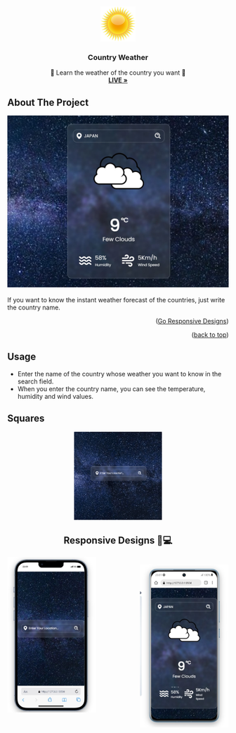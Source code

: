 
<br />
<div align="center" id="readme-top">
  <a href="#">
    <img src="./assent/clear.png" alt="Logo" width="80" height="80">
  </a>

<h3 align="center"> Country Weather </h3>

  <p align="center">
    🚩 Learn the weather of the country you want 🚩
    <br />
    <a href="https://country-weather-three.vercel.app/"><strong>LIVE »</strong></a>
    <br />
  </p>
</div>

## About The Project
<img src="./assent/country-weather13.jpg" >
<br>
<br>
If you want to know the instant weather forecast of the countries, just write the country name. <br>

<p align="right">(<a href="#responsive">Go Responsive Designs</a>)</p>
<p align="right">(<a href="#readme-top">back to top</a>)</p>

<!-- USAGE EXAMPLES -->
## Usage
* Enter the name of the country whose weather you want to know in the search field. <br>
* When you enter the country name, you can see the temperature, humidity and wind values. <br>

## Squares

<div align="center" id="readme-top">
  <a href="#">
    <img src="./assent/Animation.gif" alt="Logo" width="200" height="200">
  </a>

## Responsive Designs 📲💻
<!-- Responsive Designs -->
<div align="center" id="responsive" width="100%">
    <img src="./assent/Screenshot_1.jpg" width="40%" align="left" alt="mobile"><br>
    <img src="./assent/Screenshot_2.jpg" width="40%" align="right" alt="mobile"><br>
</div>